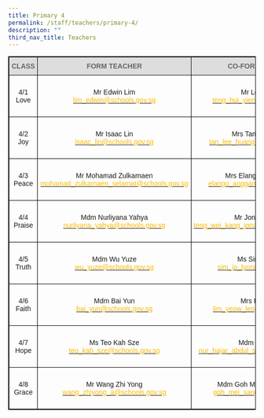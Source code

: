 ```yaml
---
title: Primary 4
permalink: /staff/teachers/primary-4/
description: ""
third_nav_title: Teachers
---
```

<style type="text/css">
.tg  {border-collapse:collapse;border-spacing:0;}
.tg td{border-color:black;border-style:solid;border-width:1px;font-family:Arial, sans-serif;font-size:14px;
  overflow:hidden;padding:10px 5px;word-break:normal;}
.tg th{border-color:black;border-style:solid;border-width:1px;font-family:Arial, sans-serif;font-size:14px;
  font-weight:normal;overflow:hidden;padding:10px 5px;word-break:normal;}
.tg .tg-a4yv{background-color:#DDD;color:#666;font-weight:bold;text-align:center;vertical-align:top}
.tg .tg-baqh{text-align:center;vertical-align:top}
.tg .tg-nau8{color:#FDB900;text-align:center;vertical-align:top}
.tg .tg-nrix{text-align:center;vertical-align:middle}
</style>
<table class="tg" style="border: 1px solid black">
<thead style="border: 1px solid black">
  <tr>
    <th class="tg-a4yv" style="border: 1px solid black">CLASS</th>
    <th class="tg-a4yv" style="border: 1px solid black">FORM TEACHER</th>
    <th class="tg-a4yv" style="border: 1px solid black">CO-FORM TEACHER<br></th>
  </tr>
</thead>
<tbody>
  <tr style="border: 1px solid black">
    <td class="tg-baqh" style="border: 1px solid black"><br>4/1<br>Love  </td>
    <td class="tg-baqh" style="border: 1px solid black"><br>Mr Edwin Lim<br><a href="mailto:lim_edwin@schools.gov.sg"><span style="text-decoration:none;color:#FDB900">lim_edwin@schools.gov.sg</span></a><br></td>
    <td class="tg-baqh" style="border: 1px solid black"><br>Mr Lenz Teng<br><a href="mailto:teng_hui_yieng@schools.gov.sg"><span style="text-decoration:none;color:#FDB900">teng_hui_yieng@schools.gov.sg</span></a><br><br></td>
  </tr>
  <tr style="border: 1px solid black">
    <td class="tg-baqh" style="border: 1px solid black"><br>4/2<br>Joy  </td>
    <td class="tg-baqh" style="border: 1px solid black"><br>Mr Isaac Lin<br><a href="mailto:isaac_lin@schools.gov.sg"><span style="text-decoration:none;color:#FDB900">isaac_lin@schools.gov.sg</span></a><br></td>
    <td class="tg-baqh" style="border: 1px solid black"><br>Mrs Tan Lee Huang<br><a href="mailto:tan_lee_huang_a@schools.gov.sg"><span style="text-decoration:none;color:#FDB900">tan_lee_huang_a@schools.gov.sg</span></a><br><br></td>
  </tr>
  <tr style="border: 1px solid black">
    <td class="tg-nrix" style="border: 1px solid black">4/3 <br>Peace   </td>
    <td class="tg-nrix" style="border: 1px solid black"> <br>Mr Mohamad Zulkarnaen<br><a href="mailto:mohamad_zulkarnaen_selamat@schools.gov.sg"><span style="text-decoration:none;color:#FDB900">mohamad_zulkarnaen_selamat@schools.gov.sg</span></a><br><br></td>
    <td class="tg-nrix" style="border: 1px solid black"> Mrs Elango Anggammal<br><a href="mailto:elango_anggamal@schools.gov.sg"><span style="text-decoration:none;color:#FDB900">elango_anggamal@schools.gov.sg</span></a><br></td>
  </tr>
  <tr style="border: 1px solid black">
    <td class="tg-baqh" style="border: 1px solid black"><br>4/4<br>Praise<br></td>
    <td class="tg-baqh" style="border: 1px solid black"><br>Mdm Nurliyana Yahya<br><a href="mailto:nurliyana_yahya@schools.gov.sg"><span style="text-decoration:none;color:#FDB900">nurliyana_yahya@schools.gov.sg</span></a><br></td>
    <td class="tg-baqh" style="border: 1px solid black"><br>Mr Jonathan Teng<br><a href="mailto:teng_wei_kang_jonathan_a@schools.gov.sg"><span style="text-decoration:none;color:#FDB900">teng_wei_kang_jonathan_a@schools.gov.sg</span></a><br><br></td>
  </tr>
  <tr style="border: 1px solid black">
    <td class="tg-baqh" style="border: 1px solid black"><br>4/5<br>Truth  </td>
    <td class="tg-baqh" style="border: 1px solid black"><br>Mdm Wu Yuze<br><a href="mailto:wu_yuze@schools.gov.sg"><span style="text-decoration:none;color:#FDB900">wu_yuze@schools.gov.sg</span></a><br> </td>
    <td class="tg-baqh" style="border: 1px solid black"><br>Ms Sim Jo Lynn<br><a href="mailto:sim_jo_lynn@schools.gov.sg"><span style="text-decoration:none;color:#FDB900">sim_jo_lynn@schools.gov.sg</span></a><br><br></td>
  </tr>
  <tr style="border: 1px solid black">
    <td class="tg-baqh" style="border: 1px solid black"><br>4/6<br>Faith</td>
    <td class="tg-nrix" style="border: 1px solid black">Mdm Bai Yun<br><a href="mailto:bai_yun@schools.gov.sg"><span style="text-decoration:none;color:#FDB900">bai_yun@schools.gov.sg</span></a><br></td>
    <td class="tg-baqh" style="border: 1px solid black"><br>Mrs Irene Lee<br><a href="mailto:lim_yeow_leng@schools.gov.sg"><span style="text-decoration:none;color:#FDB900">lim_yeow_leng@schools.gov.sg</span></a><br><br></td>
  </tr>
  <tr style="border: 1px solid black">
    <td class="tg-baqh" style="border: 1px solid black"><br>4/7<br>Hope</td>
    <td class="tg-baqh" style="border: 1px solid black"><br>Ms Teo Kah Sze<br><a href="mailto:teo_kah_sze@schools.gov.sg"><span style="text-decoration:none;color:#FDB900">teo_kah_sze@schools.gov.sg</span></a><br></td>
    <td class="tg-baqh" style="border: 1px solid black"><br>Mdm Nur Hajar<br><a href="mailto:nur_hajar_abdul_samad@schools.gov.sg"><span style="text-decoration:none;color:#FDB900">nur_hajar_abdul_samad@schools.gov.sg</span></a><br><br></td>
  </tr>
  <tr style="border: 1px solid black">
    <td class="tg-baqh" style="border: 1px solid black"><br>4/8<br>Grace</td>
    <td class="tg-baqh" style="border: 1px solid black"><br>Mr Wang Zhi Yong<br><a href="mailto:wang_zhiyong_a@schools.gov.sg"><span style="text-decoration:none;color:#FDB900">wang_zhiyong_a@schools.gov.sg</span></a><br></td>
    <td class="tg-baqh" style="border: 1px solid black"><br>Mdm Goh Mei Sang Jasmine<br><a href="mailto:goh_mei_sang@schools.gov.sg"><span style="text-decoration:none;color:#FDB900">goh_mei_sang@schools.gov.sg</span></a><br><br></td>
  </tr>
</tbody>
</table>